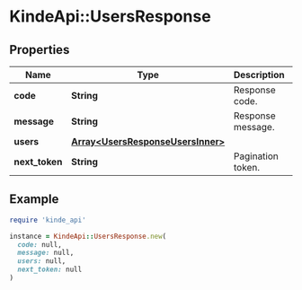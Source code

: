 # KindeApi::UsersResponse

## Properties

| Name | Type | Description | Notes |
| ---- | ---- | ----------- | ----- |
| **code** | **String** | Response code. | [optional] |
| **message** | **String** | Response message. | [optional] |
| **users** | [**Array&lt;UsersResponseUsersInner&gt;**](UsersResponseUsersInner.md) |  | [optional] |
| **next_token** | **String** | Pagination token. | [optional] |

## Example

```ruby
require 'kinde_api'

instance = KindeApi::UsersResponse.new(
  code: null,
  message: null,
  users: null,
  next_token: null
)
```

